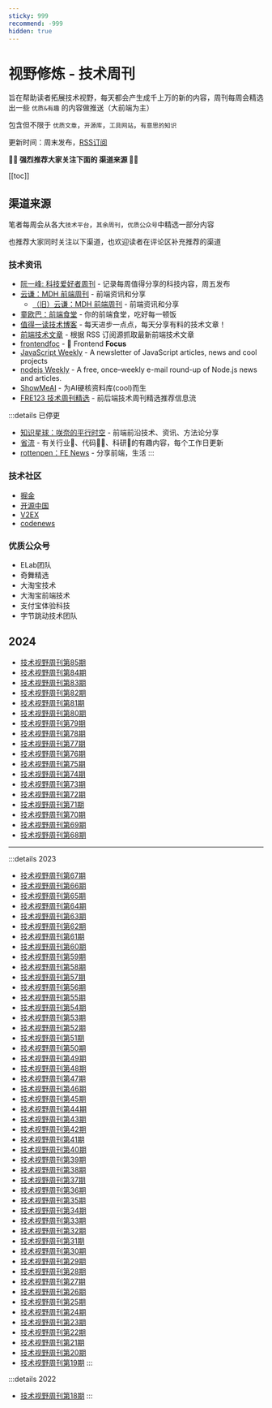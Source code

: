 ```yaml
---
sticky: 999
recommend: -999
hidden: true
---
```


# 视野修炼 - 技术周刊

旨在帮助读者拓展技术视野，每天都会产生成千上万的新的内容，周刊每周会精选出一些 `优质&有趣` 的内容做推送（大前端为主）

包含但不限于 `优质文章`，`开源库`，`工具网站`，`有意思的知识`

更新时间：周末发布，[RSS订阅](https://sugarat.top/weekly.rss)

**💐💐 强烈推荐大家关注下面的 渠道来源 💐💐**

[[toc]]


## 渠道来源
笔者每周会从各大`技术平台`，`其余周刊`，`优质公众号`中精选一部分内容

也推荐大家同时关注以下渠道，也欢迎读者在评论区补充推荐的渠道

### 技术资讯
* [阮一峰: 科技爱好者周刊](https://www.ruanyifeng.com/blog/archives.html) - 记录每周值得分享的科技内容，周五发布
* [云谦：MDH 前端周刊](https://sorrycc.com/mdh/) - 前端资讯和分享
  * [（旧）云谦：MDH 前端周刊](https://mdhweekly.com/) - 前端资讯和分享
* [童欧巴：前端食堂](https://github.com/Geekhyt/weekly) - 你的前端食堂，吃好每一顿饭
* [值得一读技术博客](https://daily-blog.chlinlearn.top/) - 每天进步一点点，每天分享有料的技术文章！
* [前端技术文章](https://fed.chanceyu.com/) - 根据 RSS 订阅源抓取最新前端技术文章
* [frontendfoc](https://frontendfoc.us/issues) - 🚀 Frontend **Focus**
* [JavaScript Weekly](https://javascriptweekly.com/issues) - A newsletter of JavaScript articles, news and cool projects
* [nodejs Weekly](https://nodeweekly.com/issues) - A free, once–weekly e-mail round-up of Node.js news and articles.
* [ShowMeAI](https://juejin.cn/user/554605767047053/posts) - 为AI硬核资料库(cool)而生
* [FRE123 技术周刊精选](https://www.fre123.com/weekly) - 前后端技术周刊精选推荐信息流

:::details 已停更
* [知识星球：咲奈的平行时空](https://wx.zsxq.com/dweb2/index/group/15552285284822) - 前端前沿技术、资讯、方法论分享
* [省流](https://shengliu.tech/) - 有关行业📱、代码👨‍💻、科研🔬的有趣内容，每个工作日更新
* [rottenpen：FE News](https://rottenpen.zhubai.love/) - 分享前端，生活
:::

### 技术社区
* [掘金](https://juejin.cn/)
* [开源中国](https://www.oschina.net/)
* [V2EX](https://www.v2ex.com/)
* [codenews](https://codenews.cc/)

### 优质公众号
* ELab团队
* 奇舞精选
* 大淘宝技术
* 大淘宝前端技术
* 支付宝体验科技
* 字节跳动技术团队​


<!-- TODO：自动生成可翻页目录 -->
## 2024
* [技术视野周刊第85期](./2024-05-26.md)
* [技术视野周刊第84期](./2024-05-19.md)
* [技术视野周刊第83期](./2024-05-12.md)
* [技术视野周刊第82期](./2024-04-29.md)
* [技术视野周刊第81期](./2024-04-21.md)
* [技术视野周刊第80期](./2024-04-14.md)
* [技术视野周刊第79期](./2024-03-31.md)
* [技术视野周刊第78期](./2024-03-24.md)
* [技术视野周刊第77期](./2024-03-17.md)
* [技术视野周刊第76期](./2024-03-10.md)
* [技术视野周刊第75期](./2024-03-03.md)
* [技术视野周刊第74期](./2024-02-25.md)
* [技术视野周刊第73期](./2024-02-10.md)
* [技术视野周刊第72期](./2024-02-03.md)
* [技术视野周刊第71期](./2024-01-28.md)
* [技术视野周刊第70期](./2024-01-21.md)
* [技术视野周刊第69期](./2024-01-14.md)
* [技术视野周刊第68期](./2024-01-06.md)

---

:::details 2023
* [技术视野周刊第67期](./2023-12-24.md)
* [技术视野周刊第66期](./2023-12-17.md)
* [技术视野周刊第65期](./2023-12-10.md)
* [技术视野周刊第64期](./2023-12-03.md)
* [技术视野周刊第63期](./2023-11-26.md)
* [技术视野周刊第62期](./2023-11-19.md)
* [技术视野周刊第61期](./2023-11-12.md)
* [技术视野周刊第60期](./2023-11-05.md)
* [技术视野周刊第59期](./2023-10-29.md)
* [技术视野周刊第58期](./2023-10-22.md)
* [技术视野周刊第57期](./2023-10-15.md)
* [技术视野周刊第56期](./2023-10-06.md)
* [技术视野周刊第55期](./2023-09-24.md)
* [技术视野周刊第54期](./2023-09-17.md)
* [技术视野周刊第53期](./2023-09-10.md)
* [技术视野周刊第52期](./2023-09-02.md)
* [技术视野周刊第51期](./2023-08-27.md)
* [技术视野周刊第50期](./2023-08-20.md)
* [技术视野周刊第49期](./2023-08-12.md)
* [技术视野周刊第48期](./2023-08-04.md)
* [技术视野周刊第47期](./2023-07-28.md)
* [技术视野周刊第46期](./2023-07-22.md)
* [技术视野周刊第45期](./2023-07-14.md)
* [技术视野周刊第44期](./2023-07-07.md)
* [技术视野周刊第43期](./2023-07-02.md)
* [技术视野周刊第42期](./2023-06-16.md)
* [技术视野周刊第41期](./2023-06-09.md)
* [技术视野周刊第40期](./2023-06-02.md)
* [技术视野周刊第39期](./2023-05-26.md)
* [技术视野周刊第38期](./2023-05-19.md)
* [技术视野周刊第37期](./2023-05-12.md)
* [技术视野周刊第36期](./2023-05-05.md)
* [技术视野周刊第35期](./2023-04-28.md)
* [技术视野周刊第34期](./2023-04-21.md)
* [技术视野周刊第33期](./2023-04-14.md)
* [技术视野周刊第32期](./2023-04-07.md)
* [技术视野周刊第31期](./2023-03-31.md)
* [技术视野周刊第30期](./2023-03-24.md)
* [技术视野周刊第29期](./2023-03-17.md)
* [技术视野周刊第28期](./2023-03-10.md)
* [技术视野周刊第27期](./2023-03-03.md)
* [技术视野周刊第26期](./2023-02-24.md)
* [技术视野周刊第25期](./2023-02-17.md)
* [技术视野周刊第24期](./2023-02-10.md)
* [技术视野周刊第23期](./2023-02-02.md)
* [技术视野周刊第22期](./2023-01-26.md)
* [技术视野周刊第21期](./2023-01-20.md)
* [技术视野周刊第20期](./2023-01-13.md)
* [技术视野周刊第19期](./2023-01-06.md)
:::

:::details 2022

* [技术视野周刊第18期](./2022-12-30.md)
:::